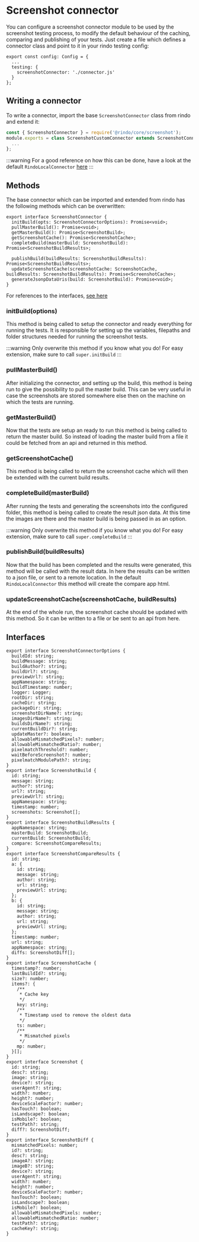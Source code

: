 # Screenshot connector
You can configure a screenshot connector module to be used by the screenshot testing process, to modify the default behaviour of the caching, comparing and publishing of your tests.
Just create a file which defines a connector class and point to it in your rindo testing config:

```tsx
export const config: Config = {
  ...
  testing: {
    screenshotConnector: './connector.js'
  }
};
```

## Writing a connector
To write a connector, import the base `ScreenshotConnector` class from rindo and extend it:
```javascript
const { ScreenshotConnector } = require('@rindo/core/screenshot');
module.exports = class ScreenshotCustomConnector extends ScreenshotConnector {
  ...
};
```

:::warning
For a good reference on how this can be done, have a look at the default `RindoLocalConnector` [here](https://github.com/navify/rindo/blob/main/src/screenshot/connector-local.ts)
:::
## Methods
The base connector which can be imported and extended from rindo has the following methods which can be overwritten:

```tsx
export interface ScreenshotConnector {
  initBuild(opts: ScreenshotConnectorOptions): Promise<void>;
  pullMasterBuild(): Promise<void>;
  getMasterBuild(): Promise<ScreenshotBuild>;
  getScreenshotCache(): Promise<ScreenshotCache>;
  completeBuild(masterBuild: ScreenshotBuild): Promise<ScreenshotBuildResults>;
  
  publishBuild(buildResults: ScreenshotBuildResults): Promise<ScreenshotBuildResults>;
  updateScreenshotCache(screenshotCache: ScreenshotCache, buildResults: ScreenshotBuildResults): Promise<ScreenshotCache>;
  generateJsonpDataUris(build: ScreenshotBuild): Promise<void>;
}
```
For references to the interfaces, [see here](#interfaces)

### initBuild(options)
This method is being called to setup the connector and ready everything for running the tests. It is responsible for setting up the variables, filepaths and folder structures needed for running the screenshot tests.

:::warning
Only overwrite this method if you know what you do! For easy extension, make sure to call `super.initBuild`
:::
### pullMasterBuild()
After initializing the connector, and setting up the build, this method is being run to give the possibility to pull the master build. This can be very useful in case the screenshots are stored somewhere else then on the machine on which the tests are running.

### getMasterBuild()
Now that the tests are setup an ready to run this method is being called to return the master build. So instead of loading the master build from a file it could be fetched from an api and returned in this method.

### getScreenshotCache()
This method is being called to return the screenshot cache which will then be extended with the current build results.

### completeBuild(masterBuild)
After running the tests and generating the screenshots into the configured folder, this method is being called to create the result json data. At this time the images are there and the master build is being passed in as an option.

:::warning
Only overwrite this method if you know what you do! For easy extension, make sure to call `super.completeBuild`
:::
### publishBuild(buildResults)
Now that the build has been completed and the results were generated, this method will be called with the result data. In here the results can be written to a json file, or sent to a remote location. In the default `RindoLocalConnector` this method will create the compare app html.

### updateScreenshotCache(screenshotCache, buildResults)
At the end of the whole run, the screenshot cache should be updated with this method. So it can be written to a file or be sent to an api from here.


## Interfaces
```tsx
export interface ScreenshotConnectorOptions {
  buildId: string;
  buildMessage: string;
  buildAuthor?: string;
  buildUrl?: string;
  previewUrl?: string;
  appNamespace: string;
  buildTimestamp: number;
  logger: Logger;
  rootDir: string;
  cacheDir: string;
  packageDir: string;
  screenshotDirName?: string;
  imagesDirName?: string;
  buildsDirName?: string;
  currentBuildDir?: string;
  updateMaster?: boolean;
  allowableMismatchedPixels?: number;
  allowableMismatchedRatio?: number;
  pixelmatchThreshold?: number;
  waitBeforeScreenshot?: number;
  pixelmatchModulePath?: string;
}
export interface ScreenshotBuild {
  id: string;
  message: string;
  author?: string;
  url?: string;
  previewUrl?: string;
  appNamespace: string;
  timestamp: number;
  screenshots: Screenshot[];
}
export interface ScreenshotBuildResults {
  appNamespace: string;
  masterBuild: ScreenshotBuild;
  currentBuild: ScreenshotBuild;
  compare: ScreenshotCompareResults;
}
export interface ScreenshotCompareResults {
  id: string;
  a: {
    id: string;
    message: string;
    author: string;
    url: string;
    previewUrl: string;
  };
  b: {
    id: string;
    message: string;
    author: string;
    url: string;
    previewUrl: string;
  };
  timestamp: number;
  url: string;
  appNamespace: string;
  diffs: ScreenshotDiff[];
}
export interface ScreenshotCache {
  timestamp?: number;
  lastBuildId?: string;
  size?: number;
  items?: {
    /**
     * Cache key
     */
    key: string;
    /**
     * Timestamp used to remove the oldest data
     */
    ts: number;
    /**
     * Mismatched pixels
     */
    mp: number;
  }[];
}
export interface Screenshot {
  id: string;
  desc?: string;
  image: string;
  device?: string;
  userAgent?: string;
  width?: number;
  height?: number;
  deviceScaleFactor?: number;
  hasTouch?: boolean;
  isLandscape?: boolean;
  isMobile?: boolean;
  testPath?: string;
  diff?: ScreenshotDiff;
}
export interface ScreenshotDiff {
  mismatchedPixels: number;
  id?: string;
  desc?: string;
  imageA?: string;
  imageB?: string;
  device?: string;
  userAgent?: string;
  width?: number;
  height?: number;
  deviceScaleFactor?: number;
  hasTouch?: boolean;
  isLandscape?: boolean;
  isMobile?: boolean;
  allowableMismatchedPixels: number;
  allowableMismatchedRatio: number;
  testPath?: string;
  cacheKey?: string;
}
```
